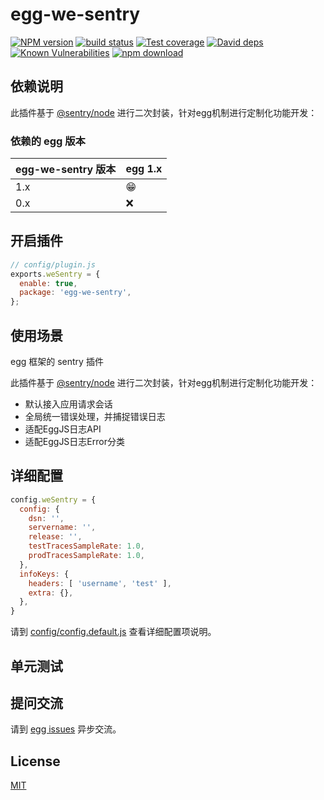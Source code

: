 # egg-we-sentry

[![NPM version][npm-image]][npm-url]
[![build status][travis-image]][travis-url]
[![Test coverage][codecov-image]][codecov-url]
[![David deps][david-image]][david-url]
[![Known Vulnerabilities][snyk-image]][snyk-url]
[![npm download][download-image]][download-url]

[npm-image]: https://img.shields.io/npm/v/egg-we-sentry.svg?style=flat-square
[npm-url]: https://npmjs.org/package/egg-we-sentry
[travis-image]: https://img.shields.io/travis/eggjs/egg-we-sentry.svg?style=flat-square
[travis-url]: https://travis-ci.org/eggjs/egg-we-sentry
[codecov-image]: https://img.shields.io/codecov/c/github/eggjs/egg-we-sentry.svg?style=flat-square
[codecov-url]: https://codecov.io/github/eggjs/egg-we-sentry?branch=master
[david-image]: https://img.shields.io/david/eggjs/egg-we-sentry.svg?style=flat-square
[david-url]: https://david-dm.org/eggjs/egg-we-sentry
[snyk-image]: https://snyk.io/test/npm/egg-we-sentry/badge.svg?style=flat-square
[snyk-url]: https://snyk.io/test/npm/egg-we-sentry
[download-image]: https://img.shields.io/npm/dm/egg-we-sentry.svg?style=flat-square
[download-url]: https://npmjs.org/package/egg-we-sentry

<!--
Description here.
-->

## 依赖说明

此插件基于 [@sentry/node](https://docs.sentry.io/platforms/node/) 进行二次封装，针对egg机制进行定制化功能开发：
### 依赖的 egg 版本

egg-we-sentry 版本 | egg 1.x
--- | ---
1.x | 😁
0.x | ❌


## 开启插件

```js
// config/plugin.js
exports.weSentry = {
  enable: true,
  package: 'egg-we-sentry',
};
```

## 使用场景
egg 框架的 sentry 插件

此插件基于 [@sentry/node](https://docs.sentry.io/platforms/node/) 进行二次封装，针对egg机制进行定制化功能开发：

* 默认接入应用请求会话
* 全局统一错误处理，并捕捉错误日志
* 适配EggJS日志API
* 适配EggJS日志Error分类

## 详细配置
```js
config.weSentry = {
  config: {
    dsn: '',
    servername: '',
    release: '',
    testTracesSampleRate: 1.0,
    prodTracesSampleRate: 1.0,
  },
  infoKeys: {
    headers: [ 'username', 'test' ],
    extra: {},
  },
}
```
请到 [config/config.default.js](config/config.default.js) 查看详细配置项说明。

## 单元测试


## 提问交流

请到 [egg issues](https://github.com/Cristianoying/egg-we-sentry/issues) 异步交流。

## License

[MIT](LICENSE)
